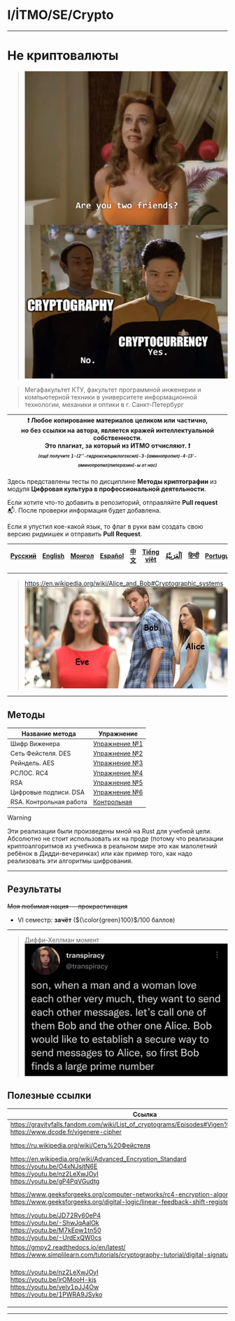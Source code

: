 # I/İTMO/SE/Crypto

---

# Не криптовалюты
> 
> ![encrypt deez nutz](/img/memes/crypto.png)

> Мегафакультет КТУ, факультет программной инженерии и компьютерной техники в университете информационной технологии, механики и оптики в г. Санкт-Петербург

| :exclamation: <b>Любое копирование материалов целиком или частично,<br>но без ссылки на автора, является кражей интеллектуальной собственности.<br>Это плагиат, за который из ИТМО отчисляют.</b> :exclamation:<br><sub><sup><i>(ещё получите 1-(2’’-гидроксилциклогексил)-3-[аминопропил]-4-[3’-аминопропил]пиперазин)-ы от нас)</sup></sub></b> |
|---------------------------------------------------------------------------------------------------------------------------------------------------------------------------------------------------------------------------------------------------------------------------------------------------------------------------------------------------|

Здесь представлены тесты по дисциплине **Методы криптографии** из модуля **Цифровая культура в профессиональной деятельности**.

Если хотите что-то добавить в репозиторий, отправляйте **Pull request** :mailbox_with_mail:. После проверки информация будет добавлена.

Если я упустил кое-какой язык, то флаг в руки вам создать свою версию ридмишек и отправить **Pull Request**.

| [<strong>Русский</strong>](https://github.com/XVIIStarPlatinum/itmo/blob/master/Software%20Engineering/Cryptographic%20Methods/README.md) | [<strong>English</strong>](https://github.com/XVIIStarPlatinum/itmo/blob/master/Software%20Engineering/Cryptographic%20Methods/.docs/README_EN.md) | [<strong>Монгол</strong>](https://github.com/XVIIStarPlatinum/itmo/blob/master/Software%20Engineering/Cryptographic%20Methods/.docs/README_MN.md) | [<strong>Español</strong>](https://github.com/XVIIStarPlatinum/itmo/blob/master/Software%20Engineering/Cryptographic%20Methods/.docs/README_ES.md) | [<strong>中文</strong>](https://github.com/XVIIStarPlatinum/itmo/blob/master/Software%20Engineering/Cryptographic%20Methods/.docs/README_CN.md) | [<strong>Tiếng việt</strong>](https://github.com/XVIIStarPlatinum/itmo/blob/master/Software%20Engineering/Cryptographic%20Methods/.docs/README_VN.md) | [<strong><p dir="rtl" lang="ar">اَلْعَرَبِيَّةُ</p></strong>](https://github.com/XVIIStarPlatinum/itmo/blob/master/Software%20Engineering/Cryptographic%20Methods/.docs/README_AR.md) | [<strong>हिन्दी</strong>](https://github.com/XVIIStarPlatinum/itmo/blob/master/Software%20Engineering/Cryptographic%20Methods/.docs/README_IN.md) | [<strong>Português</strong>](https://github.com/XVIIStarPlatinum/itmo/blob/master/Software%20Engineering/Cryptographic%20Methods/.docs/README_PT.md) |
|-------------------------------------------------------------------------------------------------------------------------------------------|----------------------------------------------------------------------------------------------------------------------------------------------------|---------------------------------------------------------------------------------------------------------------------------------------------------|----------------------------------------------------------------------------------------------------------------------------------------------------|-----------------------------------------------------------------------------------------------------------------------------------------------|-------------------------------------------------------------------------------------------------------------------------------------------------------|---------------------------------------------------------------------------------------------------------------------------------------------------------------------------------------|---------------------------------------------------------------------------------------------------------------------------------------------------|------------------------------------------------------------------------------------------------------------------------------------------------------|

---
> https://en.wikipedia.org/wiki/Alice_and_Bob#Cryptographic_systems
> ![A whole telenovela lol](/img/memes/why-is-it-always-you-three.png)
---
## Методы
| Название метода         | Упражнение                                                                                                                    |
|-------------------------|-------------------------------------------------------------------------------------------------------------------------------|
| Шифр Виженера           | [Упражнение №1](https://github.com/XVIIStarPlatinum/itmo/blob/master/Software%20Engineering/Cryptographic%20Methods/Vigenere) |
| Сеть Фейстеля. DES      | [Упражнение №2](https://github.com/XVIIStarPlatinum/itmo/blob/master/Software%20Engineering/Cryptographic%20Methods/DES)      |
| Рейндель. AES           | [Упражнение №3](https://github.com/XVIIStarPlatinum/itmo/blob/master/Software%20Engineering/Cryptographic%20Methods/Rijndael) |
| РСЛОС. RC4              | [Упражнение №4](https://github.com/XVIIStarPlatinum/itmo/blob/master/Software%20Engineering/Cryptographic%20Methods/RC4)      |
| RSA                     | [Упражнение №5](https://github.com/XVIIStarPlatinum/itmo/blob/master/Software%20Engineering/Cryptographic%20Methods/RSA)      |
| Цифровые подписи. DSA   | [Упражнение №6](https://github.com/XVIIStarPlatinum/itmo/blob/master/Software%20Engineering/Cryptographic%20Methods/DSA)      |
| RSA. Контрольная работа | [Контрольная](https://github.com/XVIIStarPlatinum/itmo/blob/master/Software%20Engineering/Cryptographic%20Methods/Final)      |

> [!WARNING]
> Эти реализации были произведены мной на Rust для учебной цели. Абсолютно не стоит использовать их на проде (потому что реализации криптоалгоритмов из учебника в реальном мире это как малолетний ребёнок в Дидди-вечеринках) или как пример того, как надо реализовать эти алгоритмы шифрования.
---
## Результаты
<s>Моя любимая нация — прокрастинация</s>
- VI семестр: **зачёт** (${\color{green}100}$/100 баллов)
---

> Диффи-Хеллман момент\
> ![dhm](/img/memes/dhm.png)

## Полезные ссылки <a name="links"></a>
| Ссылка                                                                                                                                                         | Описание                                                  |
|----------------------------------------------------------------------------------------------------------------------------------------------------------------|-----------------------------------------------------------|
| https://gravityfalls.fandom.com/wiki/List_of_cryptograms/Episodes#Vigen%C3%A8re_cipher<br>https://www.dcode.fr/vigenere-cipher                                 | Для шифра Виженера                                        |
| https://ru.wikipedia.org/wiki/Сеть%20Фейстеля                                                                                                                  | Для сети Фейстеля                                         |
| https://en.wikipedia.org/wiki/Advanced_Encryption_Standard<br>https://youtu.be/O4xNJsjtN6E<br>https://youtu.be/nz2LeXwJOyI<br>https://youtu.be/gP4PqVGudtg     | Для AES                                                   |
| https://www.geeksforgeeks.org/computer-networks/rc4-encryption-algorithm/<br>https://www.geeksforgeeks.org/digital-logic/linear-feedback-shift-registers-lfsr/ | Для RC4 и LFSR (РСЛОС)                                    |
| https://youtu.be/JD72Ry60eP4<br>https://youtu.be/-ShwJqAalOk<br>https://youtu.be/M7kEpw1tn50<br>https://youtu.be/-UrdExQW0cs                                   | Для RSA                                                   |
| https://gmpy2.readthedocs.io/en/latest/<br>https://www.simplilearn.com/tutorials/cryptography-tutorial/digital-signature-algorithm                             | Для DSA                                                   |
| https://youtu.be/nz2LeXwJOyI<br>https://youtu.be/jrOMooH-kjs<br>https://youtu.be/veIy1pJJ4Ow<br>https://youtu.be/1PWRA9JSyko                                   | Видосы про tominecon.7z или почему сложно сломать AES-256 |

---